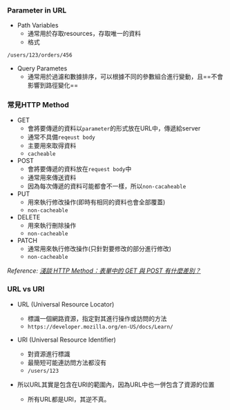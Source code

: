 
### Parameter in URL

+ Path Variables
	+ 通常用於存取resources，存取唯一的資料
	+ 格式
```bash
/users/123/orders/456
```

+ Query Parametes
	+ 通常用於過濾和數據排序，可以根據不同的參數組合進行變動，且==不會影響到路徑變化==

### 常見HTTP Method

+ GET
	+ 會將要傳遞的資料以`parameter`的形式放在URL中，傳遞給server
	+ 通常不具備`reqeust body`
	+ 主要用來取得資料
	+ `cacheable`
+ POST
	+ 會將要傳遞的資料放在`request body`中
	+ 通常用來傳送資料
	+ 因為每次傳遞的資料可能都會不一樣，所以`non-cacaheable`
+ PUT
	+ 用來執行修改操作(即時有相同的資料也會全部覆蓋)
	+ `non-cacheable`
+ DELETE
	+ 用來執行刪除操作
	+ `non-cacheable`
+ PATCH
	+ 通常用來執行修改操作(只針對要修改的部分進行修改)
	+ `non-cacheable`

*Reference: [淺談 HTTP Method：表單中的 GET 與 POST 有什麼差別？](https://blog.toright.com/posts/1203/%E6%B7%BA%E8%AB%87-http-method%EF%BC%9A%E8%A1%A8%E5%96%AE%E4%B8%AD%E7%9A%84-get-%E8%88%87-post-%E6%9C%89%E4%BB%80%E9%BA%BC%E5%B7%AE%E5%88%A5%EF%BC%9F)*

### URL vs URI

+ URL (Universal Resource Locator)
	+ 標識一個網路資源，指定對其進行操作或訪問的方法
	+ `https://developer.mozilla.org/en-US/docs/Learn/`
+ URI (Universal Resource Identifier)
	+ 對資源進行標識
	+ 最簡短可能連訪問方法都沒有
	+ `/users/123`

+ 所以URL其實是包含在URI的範圍內，因為URL中也一併包含了資源的位置
	+ 所有URL都是URI，其逆不真。







